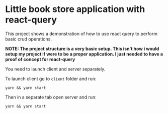# Little book store application with react-query

This project shows a demonstration of how to use react query to perform basic crud operations.

**NOTE: The project structure is a very basic setup. This isn't how i would setup my project if were to be a proper application. I just needed to have a proof of concept for react-query**

You need to launch client and server separately.

To launch client go to `client` folder and run:

```
yarn && yarn start
```

Then in a separate tab open server and run:

```
yarn && yarn start
```